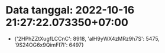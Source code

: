# Data tanggal: 2022-10-16 21:27:22.073350+07:00

* {'2HPhZZtXugfLCCnC': 8918, 'alH9yWX4zMRz9h7S': 5475, '9S24OG6x9QimFI7I': 6497}
